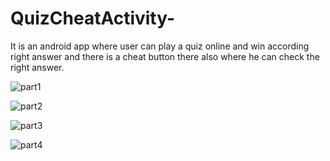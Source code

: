 # QuizCheatActivity-
It is an android app where user can play a quiz online and win according right answer and there is a cheat button there also where he can check the right answer.



![part1](https://user-images.githubusercontent.com/35033507/73555779-365c1980-441c-11ea-9af9-d3f70d1d67ea.png)

![part2](https://user-images.githubusercontent.com/35033507/73556042-a7033600-441c-11ea-95eb-faedf9919bc1.png)


![part3](https://user-images.githubusercontent.com/35033507/73556157-da45c500-441c-11ea-9e5b-2d25f8354e17.png)

![part4](https://user-images.githubusercontent.com/35033507/73556286-27299b80-441d-11ea-94ac-40cd87361eab.png)
